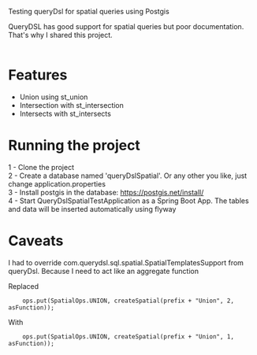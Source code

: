 Testing queryDsl for spatial queries using Postgis <br/>

QueryDSL has good support for spatial queries but poor documentation.<br/>
That's why I shared this project.<br/><br/>


# Features
- Union using st_union
- Intersection with st_intersection
- Intersects with st_intersects


# Running the project
1 - Clone the project <br/>
2 - Create a database named 'queryDslSpatial'. Or any other you like, just change application.properties <br/>
3 - Install postgis in the database: https://postgis.net/install/ <br/>
4 - Start QueryDslSpatialTestApplication as a Spring Boot App. The tables and data will be inserted automatically using flyway <br/>


# Caveats
I had to override com.querydsl.sql.spatial.SpatialTemplatesSupport from queryDsl. Because I need to act like an aggregate function <br/>

Replaced 

		ops.put(SpatialOps.UNION, createSpatial(prefix + "Union", 2, asFunction));

With

		ops.put(SpatialOps.UNION, createSpatial(prefix + "Union", 1, asFunction));


